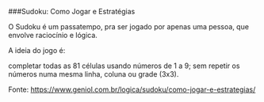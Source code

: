 ###Sudoku: Como Jogar e Estratégias

O Sudoku é um passatempo, pra ser jogado por apenas uma pessoa, que envolve raciocínio e lógica. 

A ideia do jogo é: 

completar todas as 81 células usando números de 1 a 9;
sem repetir os números numa mesma linha, coluna ou grade (3x3).

Fonte: https://www.geniol.com.br/logica/sudoku/como-jogar-e-estrategias/
